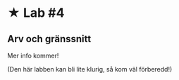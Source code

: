 # &#9733; Lab #4

## Arv och gränssnitt

Mer info kommer!

(Den här labben kan bli lite klurig, så kom väl förberedd!)